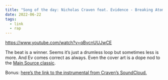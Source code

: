 ```yaml
---
title: "Song of the day: Nicholas Craven feat. Evidence - Breaking Atoms"
date: 2022-06-22
tags:
  - link
  - rap
---
```


https://www.youtube.com/watch?v=qBvcnUUJwCE

The beat is a winner. Seems it’s just a drumless loop but sometimes less is more. And Ev comes correct as always. Even the cover art is a dope nod to the [Main Source classic](https://en.wikipedia.org/wiki/Breaking_Atoms).

Bonus: [here’s the link to the instrumental from Craven’s SoundCloud.](https://soundcloud.com/nicholascraven/faygo-instrumental)
